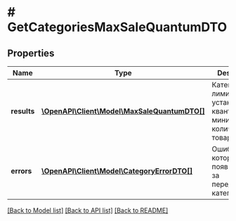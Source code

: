 # # GetCategoriesMaxSaleQuantumDTO

## Properties

Name | Type | Description | Notes
------------ | ------------- | ------------- | -------------
**results** | [**\OpenAPI\Client\Model\MaxSaleQuantumDTO[]**](MaxSaleQuantumDTO.md) | Категории и лимит на установку кванта и минимального количества товаров. |
**errors** | [**\OpenAPI\Client\Model\CategoryErrorDTO[]**](CategoryErrorDTO.md) | Ошибки, которые появились из-за переданных категорий. | [optional]

[[Back to Model list]](../../README.md#models) [[Back to API list]](../../README.md#endpoints) [[Back to README]](../../README.md)
